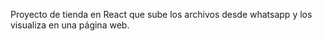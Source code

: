 Proyecto de tienda en React que sube los archivos desde whatsapp y los visualiza en una página web.
